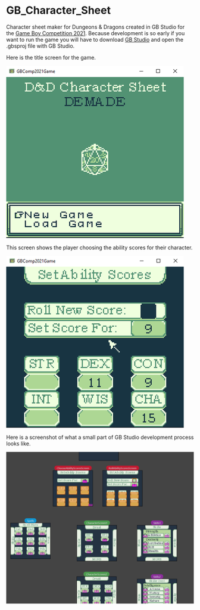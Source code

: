 # GB_Character_Sheet
Character sheet maker for Dungeons &amp; Dragons created in GB Studio for the [Game Boy Competition 2021](https://itch.io/jam/gbcompo21). Because development is so early if you want to run the game you will have to download [GB Studio](https://www.gbstudio.dev/) and open the .gbsproj file with GB Studio.


Here is the title screen for the game. 

![Title Screen](images/titleScreen1.PNG)

This screen shows the player choosing the ability scores for their character.

![Ability Score Screen](images/abilityScoreRunning1.PNG)

Here is a screenshot of what a small part of GB Studio development process looks like.

![Development Example Screen](images/development1.PNG)
